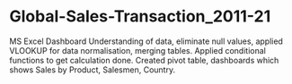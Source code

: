 # Global-Sales-Transaction_2011-21
MS Excel Dashboard
Understanding of data, eliminate null values, applied VLOOKUP for data normalisation, merging tables.
Applied conditional functions to get calculation done. 
Created pivot table, dashboards which shows Sales by Product, Salesmen, Country.
